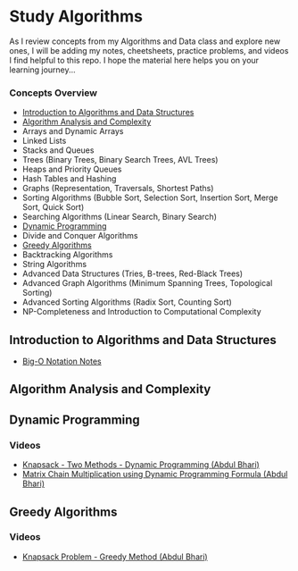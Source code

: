 # Study Algorithms

As I review concepts from my Algorithms and Data class and explore new ones, I will be adding my notes, cheetsheets, practice problems, and videos I find helpful to this repo. I hope the material here helps you on your learning journey...

### Concepts Overview
* [Introduction to Algorithms and Data Structures](#introduction)
* [Algorithm Analysis and Complexity](#analysis_and_complexity)
* Arrays and Dynamic Arrays
* Linked Lists
* Stacks and Queues
* Trees (Binary Trees, Binary Search Trees, AVL Trees)
* Heaps and Priority Queues
* Hash Tables and Hashing
* Graphs (Representation, Traversals, Shortest Paths)
* Sorting Algorithms (Bubble Sort, Selection Sort, Insertion Sort, Merge Sort, Quick Sort)
* Searching Algorithms (Linear Search, Binary Search)
* [Dynamic Programming](#dynamic_programming)
* Divide and Conquer Algorithms
* [Greedy Algorithms](#greedy_algorithms)
* Backtracking Algorithms
* String Algorithms
* Advanced Data Structures (Tries, B-trees, Red-Black Trees)
* Advanced Graph Algorithms (Minimum Spanning Trees, Topological Sorting)
* Advanced Sorting Algorithms (Radix Sort, Counting Sort)
* NP-Completeness and Introduction to Computational Complexity

<a name="introduction"></a>
## Introduction to Algorithms and Data Structures
* [Big-O Notation Notes](https://github.com/hcarminati/study-algorithms/blob/main/analysis_and_complexity/big_o_notation.md)

<a name="analysis_and_complexity"></a>
## Algorithm Analysis and Complexity

<a name="dynamic_programming"></a>
## Dynamic Programming
### Videos
* [Knapsack - Two Methods - Dynamic Programming (Abdul Bhari)](https://www.youtube.com/watch?v=nLmhmB6NzcM&t=449s)
* [Matrix Chain Multiplication using Dynamic Programming Formula (Abdul Bhari)](https://www.youtube.com/watch?v=_WncuhSJZyA)

<a name="greedy_algorithms"></a>
## Greedy Algorithms
### Videos
* [Knapsack Problem - Greedy Method (Abdul Bhari)](https://www.youtube.com/watch?v=oTTzNMHM05I)
